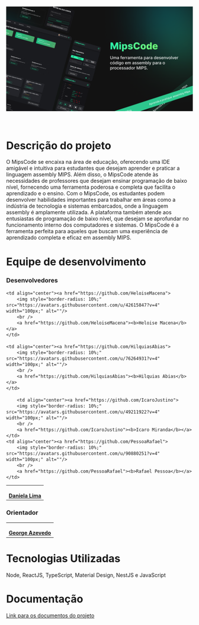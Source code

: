 ![banner](./Banner.png)
<br><br><br>

# Descrição do projeto

O MipsCode se encaixa na área de educação, oferecendo uma IDE amigável e intuitiva para estudantes que desejam aprender e praticar a linguagem assembly MIPS. Além disso, o MipsCode atende às necessidades de professores que desejam ensinar programação de baixo nível, fornecendo uma ferramenta poderosa e completa que facilita o aprendizado e o ensino. Com o MipsCode, os estudantes podem desenvolver habilidades importantes para trabalhar em áreas como a indústria de tecnologia e sistemas embarcados, onde a linguagem assembly é amplamente utilizada. A plataforma também atende aos entusiastas de programação de baixo nível, que desejam se aprofundar no funcionamento interno dos computadores e sistemas. O MipsCode é a ferramenta perfeita para aqueles que buscam uma experiência de aprendizado completa e eficaz em assembly MIPS.

# Equipe de desenvolvimento

### Desenvolvedores

<table>

<tr>
    <td align="center"><a href="https://github.com/dani7fl7">
        <img style="border-radius: 10%;" src="https://avatars.githubusercontent.com/u/96999239?v=4" width="100px;" alt=""/>
        <br />
        <a href="https://github.com/dani7fl7"><b>Daniela Lima</b></a>
    </td>
        
    <td align="center"><a href="https://github.com/HeloiseMacena">
        <img style="border-radius: 10%;" src="https://avatars.githubusercontent.com/u/42615847?v=4" width="100px;" alt=""/>
        <br />
        <a href="https://github.com/HeloiseMacena"><b>Heloise Macena</b></a>
    </td>
             
    <td align="center"><a href="https://github.com/HilquiasAbias">
        <img style="border-radius: 10%;" src="https://avatars.githubusercontent.com/u/76264931?v=4" width="100px;" alt=""/>
        <br />
        <a href="https://github.com/HilquiasAbias"><b>Hilquias Abias</b></a>
    </td>
   
        <td align="center"><a href="https://github.com/IcaroJustino">
        <img style="border-radius: 10%;" src="https://avatars.githubusercontent.com/u/49211922?v=4" width="100px;" alt=""/>
        <br />
        <a href="https://github.com/IcaroJustino"><b>Icaro Miranda</b></a>
    </td>
    <td align="center"><a href="https://github.com/PessoaRafael">
        <img style="border-radius: 10%;" src="https://avatars.githubusercontent.com/u/90880251?v=4" width="100px;" alt=""/>
        <br />
        <a href="https://github.com/PessoaRafael"><b>Rafael Pessoa</b></a>
    </td>
     
  </tr>
</table>

### Orientador

<table>

<tr>
    <td align="center"><a href="https://github.com/gasilvabr">
        <img style="border-radius: 10%;" src="https://avatars.githubusercontent.com/u/51339655?v=4" width="100px;" alt=""/>
        <br />
        <a href="https://github.com/gasilvabr"><b>George Azevedo</b></a>
    </td>
</table>

# Tecnologias Utilizadas

Node, ReactJS, TypeScript, Material Design, NestJS e JavaScript

# Documentação

[Link para os documentos do projeto](doc/documentacao.md)


